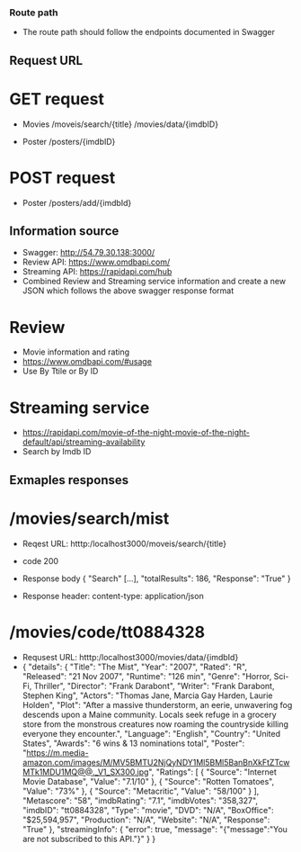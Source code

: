 ### Route path 
- The route path should follow the endpoints documented in Swagger 

## Request URL
# GET request
- Movies
/moveis/search/{title}
/movies/data/{imdbID}

- Poster
/posters/{imdbID}

# POST request
- Poster
/posters/add/{imdbId}

## Information source
- Swagger: http://54.79.30.138:3000/
- Review API: https://www.omdbapi.com/
- Streaming API: https://rapidapi.com/hub
- Combined Review and Streaming service information and create a new JSON which follows the above swagger response format

# Review
- Movie information and rating
- https://www.omdbapi.com/#usage 
- Use By Ttile or By ID

# Streaming service
- https://rapidapi.com/movie-of-the-night-movie-of-the-night-default/api/streaming-availability
- Search by Imdb ID

## Exmaples responses
# /movies/search/mist

- Reqest URL: htttp:/localhost3000/moveis/search/{title}
- code 200
- Response body
{
    "Search" [...],
    "totalResults": 186,
    "Response": "True"
}

- Response header: content-type: application/json 

# /movies/code/tt0884328
- Requsest URL: htttp:/localhost3000/movies/data/{imdbId}
- {
  "details": {
    "Title": "The Mist",
    "Year": "2007",
    "Rated": "R",
    "Released": "21 Nov 2007",
    "Runtime": "126 min",
    "Genre": "Horror, Sci-Fi, Thriller",
    "Director": "Frank Darabont",
    "Writer": "Frank Darabont, Stephen King",
    "Actors": "Thomas Jane, Marcia Gay Harden, Laurie Holden",
    "Plot": "After a massive thunderstorm, an eerie, unwavering fog descends upon a Maine community. Locals seek refuge in a grocery store from the monstrous creatures now roaming the countryside killing everyone they encounter.",
    "Language": "English",
    "Country": "United States",
    "Awards": "6 wins & 13 nominations total",
    "Poster": "https://m.media-amazon.com/images/M/MV5BMTU2NjQyNDY1Ml5BMl5BanBnXkFtZTcwMTk1MDU1MQ@@._V1_SX300.jpg",
    "Ratings": [
      {
        "Source": "Internet Movie Database",
        "Value": "7.1/10"
      },
      {
        "Source": "Rotten Tomatoes",
        "Value": "73%"
      },
      {
        "Source": "Metacritic",
        "Value": "58/100"
      }
    ],
    "Metascore": "58",
    "imdbRating": "7.1",
    "imdbVotes": "358,327",
    "imdbID": "tt0884328",
    "Type": "movie",
    "DVD": "N/A",
    "BoxOffice": "$25,594,957",
    "Production": "N/A",
    "Website": "N/A",
    "Response": "True"
  },
  "streamingInfo": {
    "error": true,
    "message": "{\"message\":\"You are not subscribed to this API.\"}"
  }
}

#







